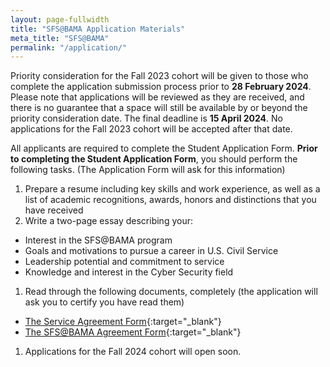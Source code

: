 ```yaml
---
layout: page-fullwidth
title: "SFS@BAMA Application Materials"
meta_title: "SFS@BAMA"
permalink: "/application/"
---
```



Priority consideration for the Fall 2023 cohort will be given to those who complete the application submission process prior to **28 February 2024**. Please note that applications will be reviewed as they are received, and there is no guarantee that a space will still be available by or beyond the priority consideration date. The final deadline is **15 April 2024**. No applications for the Fall 2023 cohort will be accepted after that date.


All applicants are required to complete the Student Application Form.
**Prior to completing the Student Application Form**, you should perform the following tasks. (The Application Form will ask for this information)


1. Prepare a resume including key skills and work experience, as well as a list of academic recognitions, awards, honors and distinctions that you have received
1. Write a two-page essay describing your:
* Interest in the SFS@BAMA program
* Goals and motivations to pursue a career in U.S. Civil Service
* Leadership potential and commitment to service
* Knowledge and interest in the Cyber Security field
1. Read through the following documents, completely (the application will ask you to certify you have read them)
* [The Service Agreement Form](https://alabama.box.com/s/r5vqcsbm04lk7h6dhkv5cewouese5941){:target="_blank"}
* [The SFS@BAMA Agreement Form](https://alabama.box.com/s/03nozzuhghe66syqb7rubfeeprhsyk92){:target="_blank"}
1. Applications for the Fall 2024 cohort will open soon.
